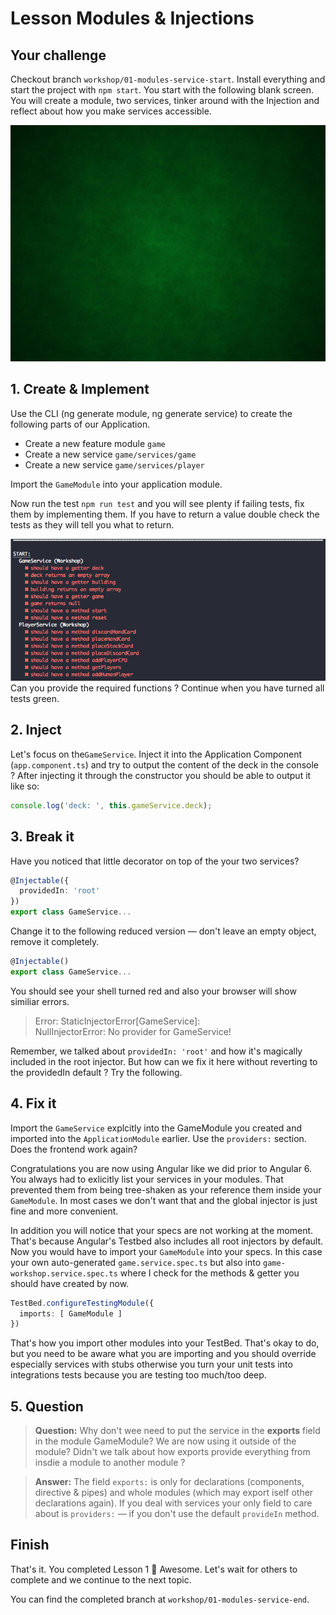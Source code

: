 # Lesson Modules & Injections

## Your challenge
Checkout branch `workshop/01-modules-service-start`. Install everything and start the project with `npm start`. You start with the following blank screen. You will create a module, two services, tinker around with the Injection and reflect about how you make services accessible.

![Blank Project](blank-project.png)


## 1. Create & Implement
Use the CLI (ng generate module, ng generate service) to create the following parts of our Application.

+ Create a new feature module `game`
+ Create a new service `game/services/game`
+ Create a new service `game/services/player`

Import the `GameModule` into your application module.

Now run the test `npm run test` and you will see plenty if failing tests, fix them by implementing them. If you have to return a value double check the tests as they will tell you what to return.

![](failing-specs.png)
Can you provide the required functions ? Continue when you have turned all tests green.


## 2. Inject
Let's focus on the`GameService`. Inject it into the Application Component (`app.component.ts`) and try to output the content of the deck in the console ? After injecting it through the constructor you should be able to output it like so:

```typescript
console.log('deck: ', this.gameService.deck);
```

## 3. Break it
Have you noticed that little decorator on top of the your two services?

```typescript
@Injectable({
  providedIn: 'root'
})
export class GameService...
```

Change it to the following reduced version — don't leave an empty object, remove it completely.
 
```typescript
@Injectable()
export class GameService...
```

You should see your shell turned red and also your browser will show similiar errors.

> Error: StaticInjectorError[GameService]:<br>
>      NullInjectorError: No provider for GameService!

Remember, we talked about `providedIn: 'root'` and how it's magically included in the root injector. But how can we fix it here without reverting to the providedIn default ? Try the following.

## 4. Fix it
Import the `GameService` explcitly into the GameModule you created and imported into the `ApplicationModule` earlier. Use the  `providers:` section. Does the frontend work again? 

Congratulations you are now using Angular like we did prior to Angular 6. You always had to exlicitly list your services in your modules. That prevented them from being tree-shaken as your reference them inside your `GameModule`. In most cases we don't want that and the global injector is just fine and more convenient. 

In addition you will notice that your specs are not working at the moment. That's because Angular's Testbed also includes all root injectors by default. Now you would have to import your `GameModule` into your specs. In this case your own auto-generated `game.service.spec.ts` but also into `game-workshop.service.spec.ts` where I check for the methods & getter you should have created by now.

```typescript
TestBed.configureTestingModule({
  imports: [ GameModule ]
})
```

That's how you import other modules into your TestBed. That's okay to do, but you need to be aware what you are importing and you should override especially services with stubs otherwise you turn your unit tests into integrations tests because you are testing too much/too deep.

## 5. Question

> **Question:** Why don't wee need to put the service in the **exports** field in the module GameModule? We are now using it outside of the module? Didn't we talk about how exports provide everything from insdie a module to another module ?

> **Answer:** The field `exports:` is only for declarations (components, directive & pipes) and whole modules (which may export iself other declarations again). If you deal with services your only field to care about is `providers:` — if you don't use the default `provideIn` method.

## Finish
That's it. You completed Lesson 1 🏅 Awesome. Let's wait for others to complete and we continue to the next topic.

You can find the completed branch at `workshop/01-modules-service-end`.
